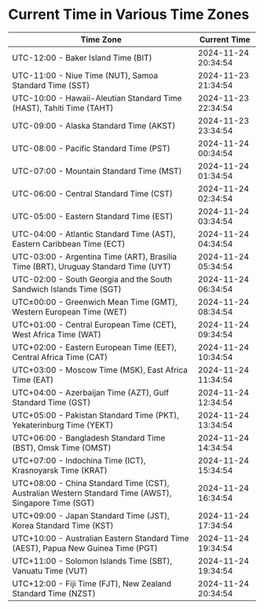 # Current Time in Various Time Zones

| Time Zone | Current Time |
|-----------|--------------|
| UTC-12:00 - Baker Island Time (BIT) | 2024-11-24 20:34:54 |
| UTC-11:00 - Niue Time (NUT), Samoa Standard Time (SST) | 2024-11-23 21:34:54 |
| UTC-10:00 - Hawaii-Aleutian Standard Time (HAST), Tahiti Time (TAHT) | 2024-11-23 22:34:54 |
| UTC-09:00 - Alaska Standard Time (AKST) | 2024-11-23 23:34:54 |
| UTC-08:00 - Pacific Standard Time (PST) | 2024-11-24 00:34:54 |
| UTC-07:00 - Mountain Standard Time (MST) | 2024-11-24 01:34:54 |
| UTC-06:00 - Central Standard Time (CST) | 2024-11-24 02:34:54 |
| UTC-05:00 - Eastern Standard Time (EST) | 2024-11-24 03:34:54 |
| UTC-04:00 - Atlantic Standard Time (AST), Eastern Caribbean Time (ECT) | 2024-11-24 04:34:54 |
| UTC-03:00 - Argentina Time (ART), Brasília Time (BRT), Uruguay Standard Time (UYT) | 2024-11-24 05:34:54 |
| UTC-02:00 - South Georgia and the South Sandwich Islands Time (SGT) | 2024-11-24 06:34:54 |
| UTC±00:00 - Greenwich Mean Time (GMT), Western European Time (WET) | 2024-11-24 08:34:54 |
| UTC+01:00 - Central European Time (CET), West Africa Time (WAT) | 2024-11-24 09:34:54 |
| UTC+02:00 - Eastern European Time (EET), Central Africa Time (CAT) | 2024-11-24 10:34:54 |
| UTC+03:00 - Moscow Time (MSK), East Africa Time (EAT) | 2024-11-24 11:34:54 |
| UTC+04:00 - Azerbaijan Time (AZT), Gulf Standard Time (GST) | 2024-11-24 12:34:54 |
| UTC+05:00 - Pakistan Standard Time (PKT), Yekaterinburg Time (YEKT) | 2024-11-24 13:34:54 |
| UTC+06:00 - Bangladesh Standard Time (BST), Omsk Time (OMST) | 2024-11-24 14:34:54 |
| UTC+07:00 - Indochina Time (ICT), Krasnoyarsk Time (KRAT) | 2024-11-24 15:34:54 |
| UTC+08:00 - China Standard Time (CST), Australian Western Standard Time (AWST), Singapore Time (SGT) | 2024-11-24 16:34:54 |
| UTC+09:00 - Japan Standard Time (JST), Korea Standard Time (KST) | 2024-11-24 17:34:54 |
| UTC+10:00 - Australian Eastern Standard Time (AEST), Papua New Guinea Time (PGT) | 2024-11-24 19:34:54 |
| UTC+11:00 - Solomon Islands Time (SBT), Vanuatu Time (VUT) | 2024-11-24 19:34:54 |
| UTC+12:00 - Fiji Time (FJT), New Zealand Standard Time (NZST) | 2024-11-24 20:34:54 |

